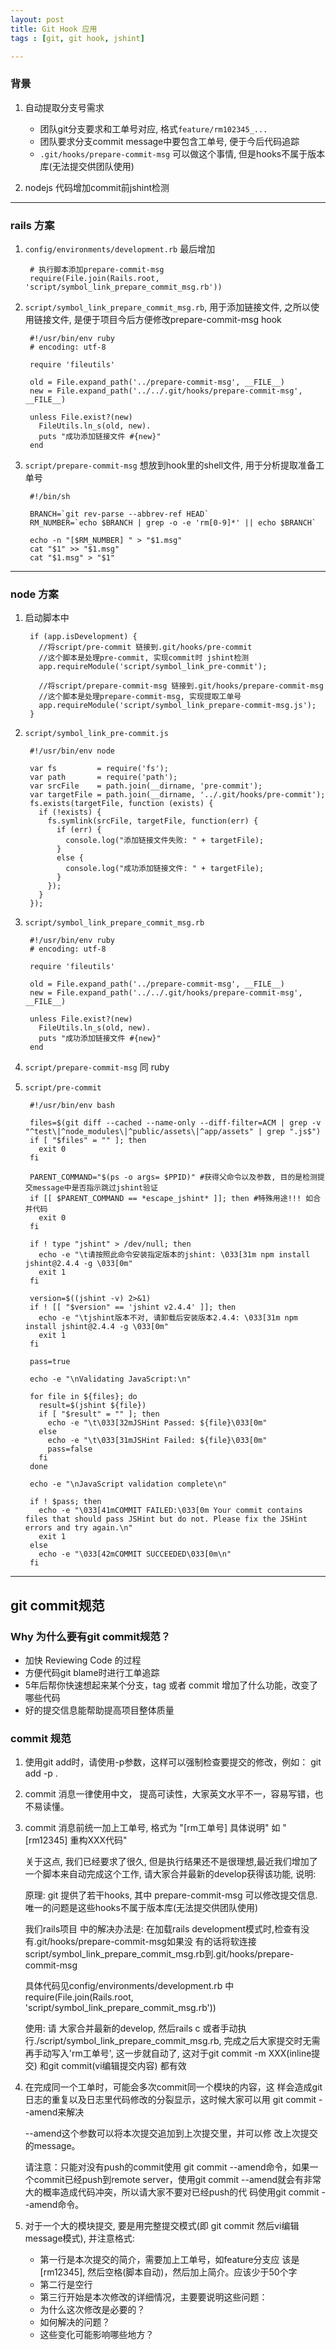 ```yaml
---
layout: post
title: Git Hook 应用
tags : [git, git hook, jshint]

---
```



### 背景

1. 自动提取分支号需求

   * 团队git分支要求和工单号对应, 格式`feature/rm102345_...`
   * 团队要求分支commit message中要包含工单号, 便于今后代码追踪
   * `.git/hooks/prepare-commit-msg` 可以做这个事情, 但是hooks不属于版本库(无法提交供团队使用)

2. nodejs 代码增加commit前jshint检测

---

### rails 方案

1. `config/environments/development.rb` 最后增加

        # 执行脚本添加prepare-commit-msg
        require(File.join(Rails.root, 'script/symbol_link_prepare_commit_msg.rb'))

2. `script/symbol_link_prepare_commit_msg.rb`, 用于添加链接文件, 之所以使用链接文件, 是便于项目今后方便修改prepare-commit-msg hook

        #!/usr/bin/env ruby
        # encoding: utf-8

        require 'fileutils'

        old = File.expand_path('../prepare-commit-msg', __FILE__)
        new = File.expand_path('../../.git/hooks/prepare-commit-msg', __FILE__)

        unless File.exist?(new)
          FileUtils.ln_s(old, new).
          puts "成功添加链接文件 #{new}"
        end

3. `script/prepare-commit-msg` 想放到hook里的shell文件, 用于分析提取准备工单号

        #!/bin/sh

        BRANCH=`git rev-parse --abbrev-ref HEAD`
        RM_NUMBER=`echo $BRANCH | grep -o -e 'rm[0-9]*' || echo $BRANCH`

        echo -n "[$RM_NUMBER] " > "$1.msg"
        cat "$1" >> "$1.msg"
        cat "$1.msg" > "$1"

---

### node 方案

1. 启动脚本中

        if (app.isDevelopment) {
          //将script/pre-commit 链接到.git/hooks/pre-commit
          //这个脚本是处理pre-commit, 实现commit时 jshint检测
          app.requireModule('script/symbol_link_pre-commit');

          //将script/prepare-commit-msg 链接到.git/hooks/prepare-commit-msg
          //这个脚本是处理prepare-commit-msg, 实现提取工单号
          app.requireModule('script/symbol_link_prepare-commit-msg.js');
        }

2. `script/symbol_link_pre-commit.js`

        #!/usr/bin/env node

        var fs         = require('fs');
        var path       = require('path');
        var srcFile    = path.join(__dirname, 'pre-commit');
        var targetFile = path.join(__dirname, '../.git/hooks/pre-commit');
        fs.exists(targetFile, function (exists) {
          if (!exists) {
            fs.symlink(srcFile, targetFile, function(err) {
              if (err) {
                console.log("添加链接文件失败: " + targetFile);
              }
              else {
                console.log("成功添加链接文件: " + targetFile);
              }
            });
          }
        });

3. `script/symbol_link_prepare_commit_msg.rb`

        #!/usr/bin/env ruby
        # encoding: utf-8

        require 'fileutils'

        old = File.expand_path('../prepare-commit-msg', __FILE__)
        new = File.expand_path('../../.git/hooks/prepare-commit-msg', __FILE__)

        unless File.exist?(new)
          FileUtils.ln_s(old, new).
          puts "成功添加链接文件 #{new}"
        end

4. `script/prepare-commit-msg` 同 ruby

5. `script/pre-commit`

        #!/usr/bin/env bash

        files=$(git diff --cached --name-only --diff-filter=ACM | grep -v "^test\|^node_modules\|^public/assets\|^app/assets" | grep ".js$")
        if [ "$files" = "" ]; then
          exit 0
        fi

        PARENT_COMMAND="$(ps -o args= $PPID)" #获得父命令以及参数, 目的是检测提交message中是否指示跳过jshint验证
        if [[ $PARENT_COMMAND == *escape_jshint* ]]; then #特殊用途!!! 如合并代码
          exit 0
        fi

        if ! type "jshint" > /dev/null; then
          echo -e "\t请按照此命令安装指定版本的jshint: \033[31m npm install jshint@2.4.4 -g \033[0m"
          exit 1
        fi

        version=$((jshint -v) 2>&1)
        if ! [[ "$version" == 'jshint v2.4.4' ]]; then
          echo -e "\tjshint版本不对, 请卸载后安装版本2.4.4: \033[31m npm install jshint@2.4.4 -g \033[0m"
          exit 1
        fi

        pass=true

        echo -e "\nValidating JavaScript:\n"

        for file in ${files}; do
          result=$(jshint ${file})
          if [ "$result" = "" ]; then
            echo -e "\t\033[32mJSHint Passed: ${file}\033[0m"
          else
            echo -e "\t\033[31mJSHint Failed: ${file}\033[0m"
            pass=false
          fi
        done

        echo -e "\nJavaScript validation complete\n"

        if ! $pass; then
          echo -e "\033[41mCOMMIT FAILED:\033[0m Your commit contains files that should pass JSHint but do not. Please fix the JSHint errors and try again.\n"
          exit 1
        else
          echo -e "\033[42mCOMMIT SUCCEEDED\033[0m\n"
        fi

---

## git commit规范

### Why 为什么要有git commit规范？

* 加快 Reviewing Code 的过程
* 方便代码git blame时进行工单追踪
* 5年后帮你快速想起来某个分支，tag 或者 commit 增加了什么功能，改变了哪些代码
* 好的提交信息能帮助提高项目整体质量


### commit 规范

1. 使用git add时，请使用-p参数，这样可以强制检查要提交的修改，例如： git add -p .

2. commit 消息一律使用中文， 提高可读性，大家英文水平不一，容易写错，也不易读懂。

3. commit 消息前统一加上工单号, 格式为 "[rm工单号] 具体说明" 如 "[rm12345] 重构XXX代码"

   关于这点, 我们已经要求了很久, 但是执行结果还不是很理想,最近我们增加了一个脚本来自动完成这个工作, 请大家合并最新的develop获得该功能, 说明:

   原理: git 提供了若干hooks, 其中 prepare-commit-msg 可以修改提交信息. 唯一的问题是这些hooks不属于版本库(无法提交供团队使用)

   我们rails项目 中的解决办法是: 在加载rails development模式时,检查有没有.git/hooks/prepare-commit-msg如果没 有的话将软连接script/symbol_link_prepare_commit_msg.rb到.git/hooks/prepare-commit-msg

   具体代码见config/environments/development.rb 中require(File.join(Rails.root, 'script/symbol_link_prepare_commit_msg.rb'))

   使用: 请 大家合并最新的develop, 然后rails c 或者手动执行./script/symbol_link_prepare_commit_msg.rb, 完成之后大家提交时无需再手动写入'rm工单号', 这一步就自动了, 这对于git commit -m XXX(inline提交) 和git commit(vi编辑提交内容) 都有效

4. 在完成同一个工单时，可能会多次commit同一个模块的内容，这 样会造成git日志的重复以及日志里代码修改的分裂显示，这时候大家可以用 git commit --amend来解决

   --amend这个参数可以将本次提交追加到上次提交里，并可以修 改上次提交的message。

   请注意：只能对没有push的commit使用 git commit --amend命令，如果一个commit已经push到remote server，使用git commit --amend就会有非常大的概率造成代码冲突，所以请大家不要对已经push的代 码使用git commit --amend命令。

5. 对于一个大的模块提交, 要是用完整提交模式(即 git commit 然后vi编辑message模式), 并注意格式:

   * 第一行是本次提交的简介，需要加上工单号，如feature分支应 该是 [rm12345], 然后空格(脚本自动)，然后加上简介。应该少于50个字
   * 第二行是空行
   * 第三行开始是本次修改的详细情况，主要要说明这些问题：
   * 为什么这次修改是必要的？
   * 如何解决的问题？
   * 这些变化可能影响哪些地方？

